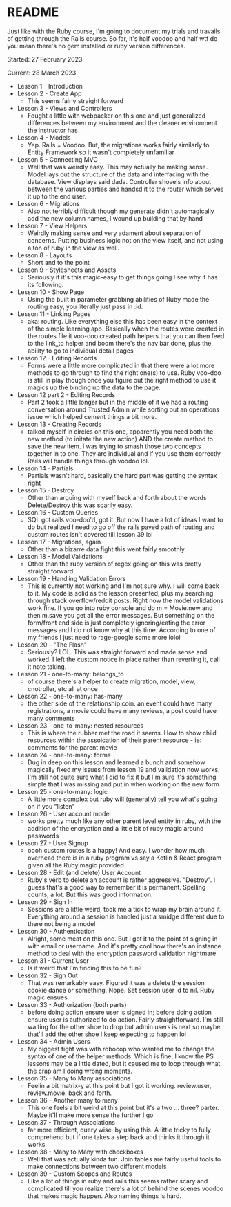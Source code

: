 # README

Just like with the Ruby course, I'm going to document my trials and travails of getting through the Rails course.
So far, it's half voodoo and half wtf do you mean there's no gem installed or ruby version differences.

Started: 27 February 2023

Current: 28 March 2023

* Lesson 1 - Introduction
* Lesson 2 - Create App
    * This seems fairly straight forward
* Lesson 3 - Views and Controllers
    * Fought a little with webpacker on this one and just generalized differences between my environment and the cleaner
      environment the instructor has
* Lesson 4 - Models
    * Yep. Rails = Voodoo. But, the migrations works fairly similarly to Entity Framework so it wasn't completely
      unfamiliar
* Lesson 5 - Connecting MVC
    * Well that was weirdly easy. This may actually be making sense. Model lays out the structure of the data and
      interfacing with the database. View displays said dada. Controller shovels info about between the various parties
      and handsd it to the router which serves it up to the end user.
* Lesson 6 - Migrations
    * Also not terribly difficult though my generate didn't automagically add the new column names, I wound up building
      that by hand
* Lesson 7 - View Helpers
    * Weirdly making sense and very adament about separation of concerns. Putting business logic not on the view itself,
      and not using a ton of ruby in the view as well.
* Lesson 8 - Layouts
    * Short and to the point
* Lesson 9 - Stylesheets and Assets
    * Seriously if it's this magic-easy to get things going I see why it has its following.
* Lesson 10 - Show Page
    * Using the built in parameter grabbing abilities of Ruby made the routing easy, you literally just pass in :id.
* Lesson 11 - Linking Pages
    * aka: routing. Like everything else this has been easy in the context of the simple learning app. Basically when
      the routes were created in the routes file it voo-doo created path helpers that you can then feed to the link_to
      helper and boom there's the nav bar done, plus the ability to go to individual detail pages
* Lesson 12 - Editing Records
    * Forms were a little more complicated in that there were a lot more methods to go through to find the right one(s)
      to use. Ruby voo-doo is still in play though once you figure out the right method to use it magics up the binding
      up the data to the page.
* Lesson 12 part 2 - Editing Records
    * Part 2 took a little longer but in the middle of it we had a routing conversation around Trusted Admin while
      sorting out an operations issue which helped cement things a bit more.
* Lesson 13 - Creating Records
    * talked myself in circles on this one, apparently you need both the new method (to initate the new action) AND the
      create method to save the new item. I was trying to smash those two concepts together in to one. They are
      individual and if you use them correctly Rails will handle things through voodoo lol.
* Lesson 14 - Partials
    * Partials wasn't hard, basically the hard part was getting the syntax right
* Lesson 15 - Destroy
    * Other than arguing with myself back and forth about the words Delete/Destroy this was scarily easy.
* Lesson 16 - Custom Queries
    * SQL got rails voo-doo'd, got it. But now I have a lot of ideas I want to do but realized I need to go off the
      rails paved path of routing and custom routes isn't covered till lesson 39 lol
* Lesson 17 - Migrations, again
    * Other than a bizarre data fight this went fairly smoothly
* Lesson 18 - Model Validations
    * Other than the ruby version of regex going on this was pretty straight forward.
* Lesson 19 - Handling Validation Errors
    * This is currently not working and I'm not sure why. I will come back to it. My code is solid as the lesson
      presented, plus my searching through stack overflow/reddit posts. Right now the model validations work fine. If
      you go into ruby console and do m = Movie.new and then m.save you get all the error messages. But something on the
      form/front end side is just completely ignoring/eating the error messages and I do not know why at this time.
      According to one of my friends I just need to rage-google some more lolol
* Lesson 20 - "The Flash"
    * Seriously? LOL. This was straight forward and made sense and worked. I left the custom notice in place rather than
      reverting it, call it note taking.
* Lesson 21 - one-to-many: belongs_to
    * of course there's a helper to create migration, model, view, cnotroller, etc all at once
* Lesson 22 - one-to-many: has-many
    * the other side of the relationship coin. an event could have many registrations, a movie could have many reviews,
      a post could have many comments
* Lesson 23 - one-to-many: nested resources
    * This is where the rubber met the road it seems. How to show child resources within the assoication of their parent
      resource - ie: comments for the parent movie
* Lesson 24 - one-to-many: forms
    * Dug in deep on this lesson and learned a bunch and somehow magically fixed my issues from lesson 19 and validation
      now works. I'm still not quite sure what I did to fix it but I'm sure it's something simple that I was missing and
      put in when working on the new form
* Lesson 25 - one-to-many: logic
    * A little more complex but ruby will (generally) tell you what's going on if you "listen"
* Lesson 26 - User account model
    * works pretty much like any other parent level entity in ruby, with the addition of the encryption and a little bit
      of ruby magic around passwords
* Lesson 27 - User Signup
    * oooh custom routes is a happy!  And easy. I wonder how much overhead there is in a ruby program vs say a Kotlin &
      React program given all the Ruby magic provided
* Lesson 28 - Edit (and delete) User Account
    * Ruby's verb to delete an account is rather aggressive.  "Destroy". I guess that's a good way to remember it is
      permanent. Spelling counts, a lot. But this was good information.
* Lesson 29 - Sign In
    * Sessions are a little weird, took me a tick to wrap my brain around it. Everything around a session is handled
      just a smidge different due to there not being a model
* Lesson 30 - Authentication
    * Alright, some meat on this one. But I got it to the point of signing in with email or username. And it's pretty
      cool how there's an instance method to deal with the encryption password validation nightmare
* Lesson 31 - Current User
    * Is it weird that I'm finding this to be fun?
* Lesson 32 - Sign Out
    * That was remarkably easy. Figured it was a delete the session cookie dance or something. Nope. Set session user id
      to nil. Ruby magic ensues.
* Lesson 33 - Authorization (both parts)
    * before doing action ensure user is signed in; before doing action ensure user is authorized to do action. Fairly
      straightforward. I'm still waiting for the other shoe to drop but admin users is next so maybe that'll add the
      other shoe I keep expecting to happen lol
* Lesson 34 - Admin Users
    * My biggest fight was with robocop who wanted me to change the syntax of one of the helper methods. Which is fine,
      I know the PS lessons may be a little dated, but it caused me to loop through what the crap am I doing wrong
      moments.
* Lesson 35 - Many to Many associations
    * Feelin a bit matrix-y at this point but I got it working. review.user, review.movie, back and forth.
* Lesson 36 - Another many to many
    * This one feels a bit weird at this point but it's a two ... three? parter. Maybe it'll make more sense the further
      I go
* Lesson 37 - Through Associations
    * far more efficient, query wise, by using this. A little tricky to fully comprehend but if one takes a step back
      and thinks it through it works.
* Lesson 38 - Many to Many with checkboxes
    * Well that was actually kinda fun. Join tables are fairly useful tools to make connections between two different
      models
* Lesson 39 - Custom Scopes and Routes
    * Like a lot of things in ruby and rails this seems rather scary and complicated till you realize there's a lot of
      behind the scenes voodoo that makes magic happen. Also naming things is hard. 